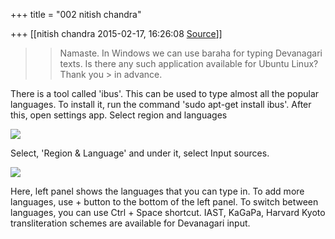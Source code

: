+++
title = "002 nitish chandra"

+++
[[nitish chandra	2015-02-17, 16:26:08 [Source](https://groups.google.com/g/samskrita/c/cYxRfLx9mWM)]]



  

> 
> > Namaste. In Windows we can use baraha for typing Devanagari texts.
> Is there any such application available for Ubuntu Linux? Thank you > in advance.  
> > 

  

  
There is a tool called 'ibus'. This can be used to type almost all the popular languages. To install it, run the command 'sudo apt-get install ibus'. After this, open settings app. Select region and languages

[![](https://lh3.googleusercontent.com/-NRGjr1M4lIw/VOMbc7U8q-I/AAAAAAAAA8c/s2KjeDxRaD4/s320/settings.png)](https://lh3.googleusercontent.com/-NRGjr1M4lIw/VOMbc7U8q-I/AAAAAAAAA8c/s2KjeDxRaD4/s1600/settings.png)

  
Select, 'Region & Language' and under it, select Input sources.  
  
  

[![](https://lh6.googleusercontent.com/-u96zLg49iJE/VOMcJnsM95I/AAAAAAAAA8s/3TbwO648VOQ/s320/inputSources.png)](https://lh6.googleusercontent.com/-u96zLg49iJE/VOMcJnsM95I/AAAAAAAAA8s/3TbwO648VOQ/s1600/inputSources.png)

  
Here, left panel shows the languages that you can type in. To add more languages, use + button to the bottom of the left panel. To switch between languages, you can use Ctrl + Space shortcut. IAST, KaGaPa, Harvard Kyoto transliteration schemes are available for Devanagari input.  

